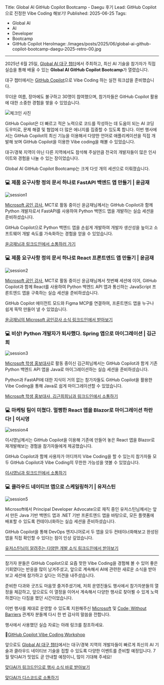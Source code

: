 Title: Global AI GitHub Copilot Bootcamp - Daegu 후기
Lead: GitHub Copilot으로 진정한 Vibe Coding 해보기!
Published: 2025-06-25
Tags:
  - Global AI
  - AI
  - Developer
  - Bootcamp
  - GitHub Copilot
HeroImage: /images/posts/2025/06/global-ai-github-copilot-bootcamp-daegu-2025-retro-00.jpg

---

2025년 6월 25일, [Global AI 대구 챕터][globalai]에서 주최하고, 최신 AI 기술을 참가자가 직접 실습을 통해 배울 수 있는 **Global AI GitHub Copilot Bootcamp**가 열렸습니다.

대구 챕터에서는 [GitHub Copilot][gc]으로 Vibe Coding 하는 실전 워크샵을 준비했습니다.

무더운 여름, 장마에도 불구하고 30명이 참여했으며, 참가자들은 GitHub Copilot 활용에 대한 소중한 경험을 쌓을 수 있었습니다.

![체크인 사진][image-01]

GitHub Copilot은 더 빠르고 적은 노력으로 코드를 작성하는 데 도움이 되는 AI 코딩 도우미로, 문제 해결 및 협업에 더 많은 에너지를 집중할 수 있도록 합니다. 이번 행사에서는 GitHub Copilot의 최신 기능을 이용해서 다양한 언어로 애플리케이션을 직접 개발해 보며 GitHub Copilot을 이용한 Vibe coding을 해볼 수 있었습니다.

대구/경북 지역이 아닌 다른 지역에서도 참석해 주실만큼 전국의 개발자들이 많은 인사이트와 경험을 나눌 수 있는 장이었습니다.

Global AI GitHub Copilot Bootcamp는 크게 다섯 개의 세션으로 이뤄졌습니다.


### 💻 제품 요구사항 정의 문서 하나로 FastAPI 백엔드 앱 만들기 | 윤금재

![session1][image-02]

[Microsoft 공인 강사][mct], MCT로 활동 중이신 윤금재님께서는 GitHub Copilot과 함께 Python 개발자로서 FastAPI를 사용하여 Python 백엔드 앱을 개발하는 실습 세션을 준비하셨습니다.

GitHub Copilot으로 Python 백엔드 앱을 손쉽게 개발하여 개발자 생산성을 높이고 소프트웨어 개발 속도를 가속화하는 경험을 얻을 수 있었습니다.

[윤금재님과 링크드인에서 소통하러 가기][keumjae-sns]


### 💻 제품 요구사항 정의 문서 하나로 React 프론트엔드 앱 만들기 | 윤금재

![session2][image-03]

[Microsoft 공인 강사][mct], MCT로 활동 중이신 윤금재님께서 첫번째 세션에 이어, GitHub Copilot과 함께 React를 사용하여 Python 백엔드 API 앱과 통신하는 JavaScript 프론트엔드 앱을 구축하는 실습 세션을 준비하셨습니다.

GitHub Copilot 에이전트 모드와 Figma MCP를 연결하여, 프론트엔드 앱을 누구나 쉽게 뚝딱 만들어 낼 수 있었습니다.

[윤금재님의 Microsoft 공인강사 소식 링크드인에서 받아보기][keumjae-sns]


### 💻 비상! Python 개발자가 퇴사했다. Spring 앱으로 마이그레이션 | 김근희

![session3][image-04]

[Microsoft 학생 홍보대사][mlsa]로 활동 중이신 김근희님께서는 GitHub Copilot과 함게 기존 Python 백엔드 API 앱을 Java로 마이그레이션하는 실습 세션을 준비하셨습니다.

Python과 FastAPI에 대한 지식이 거의 없는 참가자들도 GitHub Copilot을 활용한 Vibe Coding을 통해 Java로 쉽게 마이그레이션할 수 있었습니다.

[Microsoft 학생 홍보대사, 김근희희님과 링크드인에서 소통하기][geunhee-sns]


### 💻 마케팅 팀이 미쳤다. 멀쩡한 React 앱을 Blazor로 마이그레이션 하란다! | 이시영

![session4][image-05]

이시영님께서는 GitHub Copilot을 이용해 기존에 만들어 놓은 React 앱을 Blazor로 재개발해보는 경험을 참가자들에게 제공했습니다.

GitHub Copilot과 함께 사용자가 어디까지 Vibe Coding을 할 수 있는지 참가자들 모두 GitHub Copilot과 Vibe Coding의 무한한 가능성을 엿볼 수 있었습니다.

[이시영님과 링크드인에서 소통하기][siyoung-sns]


### 💻 클라우드 네이티브 앱으로 스케일링하기 | 유저스틴

![session5][image-06]

Microsoft에서 Principal Developer Advocate으로 재직 중인 유저스틴님께서는 앞서 만든 Java 기반 백엔드 앱과 .NET 기반 프론트엔드 앱을 바탕으로, 모든 플랫폼에 배포할 수 있도록 컨테이너화하는 실습 세션을 준비하셨습니다.

GitHub Copilot을 통해 DevOps 엔지니어로서 두 앱을 모두 컨테이너화해보고 완성된 앱을 직접 확인할 수 있다는 점이 인상 깊었습니다.

[유저스틴님이 알려주는 다양한 개발 소식 링크드인에서 받아보기][justin-sns]

---

참가자 분들은 GitHub Copilot으로 요즘 핫한 Vibe Coding을 경험해 볼 수 있어 좋은 기회였다는 반응을 많이 남겨주셨고, 앞으로 계속해서 AI에 관련한 새로운 소식을 받아보고 세션에 참가하고 싶다는 의견을 내주셨습니다.

준비한 다과와 굿즈도 마음껏 즐겨주셨기에, 저희 운영진들도 행사에서 참가자분들의 열정을 체감하고, 앞으로도 이 열정을 이어서 계속해서 다양한 행사로 찾아뵐 수 있게 노력하겠다는 다짐을 했던 시간이었습니다.

이번 행사를 제대로 운영할 수 있도록 지원해주신 [Microsoft][ms] 및 [Code; Without Barriers][cwb] 관계자 분들께 다시 한 번 감사의 말씀을 전합니다.

행사에서 사용했던 실습 자료는 아래 링크를 참조하세요.

📝[GitHub Copilot Vibe Coding Workshop][gh sample]

앞으로도 [Global AI 대구 챕터][globalai]에서는 대구/경북 지역의 개발자들이 빠르게 최신의 AI 기술과 클라우드 네이티브 기술을 접할 수 있도록 다양한 이벤트를 준비할 예정입니다. 7월 맞다AI가 밋업도 곧 안내할 예정이니, 많이 기대해 주세요!

[맞다AI가 링크드인으로 행사 소식 바로 받아보기][matdaaiga-sns]

[맞다AI가 디스코드로 소통하기][matdaaiga-discord]

[image-01]: /images/posts/2025/06/global-ai-github-copilot-bootcamp-daegu-2025-retro-01.jpg
[image-02]: /images/posts/2025/06/global-ai-github-copilot-bootcamp-daegu-2025-retro-02.jpg
[image-03]: /images/posts/2025/06/global-ai-github-copilot-bootcamp-daegu-2025-retro-03.jpg
[image-04]: /images/posts/2025/06/global-ai-github-copilot-bootcamp-daegu-2025-retro-04.jpg
[image-05]: /images/posts/2025/06/global-ai-github-copilot-bootcamp-daegu-2025-retro-05.jpg
[image-06]: /images/posts/2025/06/global-ai-github-copilot-bootcamp-daegu-2025-retro-06.jpg

[gh sample]: https://github.com/microsoft/github-copilot-vibe-coding-workshop

[gc]: https://github.com/features/copilot

[ms]: https://microsoft.com
[cwb]:https://codewithoutbarriers.com

[globalai]: https://globalai.community/chapters/daegu
[mlsa]: https://mvp.microsoft.com/studentambassadors
[mct]: https://learn.microsoft.com/credentials/certifications/mct-certification

[justin-sns]: https://linkedin.com/in/justinyoo
[siyoung-sns]: https://linkedin.com/in/krsy0411
[keumjae-sns]: https://linkedin.com/in/keumjae-yoon-9371a5280
[geunhee-sns]: https://linkedin.com/in/geunhee-kim1227
[matdaaiga-sns]: https://www.linkedin.com/company/matdaaiga

[matdaaiga-discord]: https://discord.gg/3quJGaBU